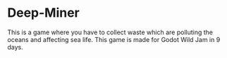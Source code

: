 # Deep-Miner
This is a game where you have to collect waste which are polluting the oceans and affecting sea life. This game is made for Godot Wild Jam in 9 days.
